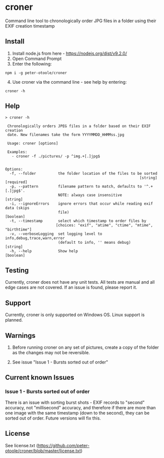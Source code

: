 # croner
Command line tool to chronologically order JPG files in a folder using their EXIF creation timestamp

## Install

1. Install node.js from here - https://nodejs.org/dist/v9.2.0/
2. Open Command Prompt
3. Enter the following:

```
npm i -g peter-otoole/croner
```
4. Use croner via the command line - see help by entering:

```
croner -h
```

## Help

``` batch
> croner -h

 Chronologically orders JPEG files in a folder based on their EXIF creation
 date. New filenames take the form YYYYMMDD_HHMMss.jpg

 Usage: croner [options]

 Examples:
   - croner -f ./pictures/ -p ^img.+[.]jpg$


Options:
  -f, --folder          the folder location of the files to be sorted
                                                             [string] [required]
  -p, --pattern         filename pattern to match, defaults to '^.+[.]jpg$'.
                        NOTE: always case insensitive                   [string]
  -i, --ignoreErrors    ignore errors that occur while reading exif data (skips
                        file)                                          [boolean]
  -t, --timestamp       select which timestamp to order files by
                       [choices: "exif", "atime", "ctime", "mtime", "birthtime"]
  -v, --verboseLogging  set logging level to info,debug,trace,warn,error
                        (default to info, '' means debug)               [string]
  -h, --help            Show help                                      [boolean]
```

## Testing

Currently, croner does not have any unit tests. All tests are manual and all edge cases are not covered. If an issue is found, please report it.

## Support

Currently, croner is only supported on Windows OS. Linux support is planned.

## Warnings

1. Before running croner on any set of pictures, create a copy of the folder as the changes may not be reversible.

2. See issue "Issue 1 - Bursts sorted out of order"

## Current known Issues

### Issue 1 - Bursts sorted out of order

There is an issue with sorting burst shots - EXIF records to "second" accuracy, not "millisecond" accuracy, and therefore if there are more than one image with the same timestamp (down to the second), they can be sorted out of order. Future versions will fix this.

## License

See license.txt (https://github.com/peter-otoole/croner/blob/master/license.txt)